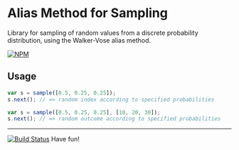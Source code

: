 # Alias Method for Sampling

Library for sampling of random values from a discrete probability distribution, using the Walker-Vose alias method.

[![NPM](https://nodei.co/npm/alias-sampling.png?mini=true)](https://nodei.co/npm/alias-sampling/)

## Usage

```javascript
var s = sample([0.5, 0.25, 0.25]);
s.next(); // => random index according to specified probabilities
```

```javascript
var s = sample([0.5, 0.25, 0.25], [10, 20, 30]);
s.next(); // => random outcome according to specified probabilities
```

* * * *

[![Build Status](https://travis-ci.org/mfornos/sampling.svg)](https://travis-ci.org/mfornos/sampling)
Have fun!
